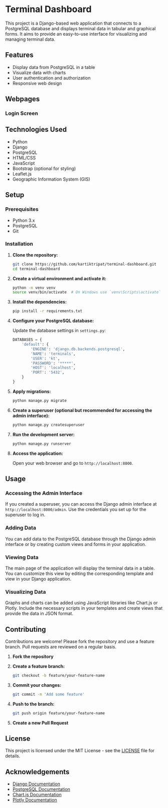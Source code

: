# Terminal Dashboard

This project is a Django-based web application that connects to a PostgreSQL database and displays terminal data in tabular and graphical forms. It aims to provide an easy-to-use interface for visualizing and managing terminal data.

## Features

- Display data from PostgreSQL in a table
- Visualize data with charts
- User authentication and authorization
- Responsive web design

## Webpages

### Login Screen



## Technologies Used

- Python
- Django
- PostgreSQL
- HTML/CSS
- JavaScript
- Bootstrap (optional for styling)
- Leaflet.js
- Geographic Information System (GIS)

## Setup

### Prerequisites

- Python 3.x
- PostgreSQL
- Git

### Installation

1. **Clone the repository:**

    ```bash
    git clone https://github.com/kartiktripat/terminal-dashboard.git
    cd terminal-dashboard
    ```

2. **Create a virtual environment and activate it:**

    ```bash
    python -m venv venv
    source venv/bin/activate  # On Windows use `venv\Scripts\activate`
    ```

3. **Install the dependencies:**

    ```bash
    pip install -r requirements.txt
    ```

4. **Configure your PostgreSQL database:**

    Update the database settings in `settings.py`:

    ```python
    DATABASES = {
        'default': {
            'ENGINE': 'django.db.backends.postgresql',
            'NAME': 'terminals',
            'USER': 'kt',
            'PASSWORD': '*****',
            'HOST': 'localhost',
            'PORT': '5432',
        }
    }
    ```

5. **Apply migrations:**

    ```bash
    python manage.py migrate
    ```

6. **Create a superuser (optional but recommended for accessing the admin interface):**

    ```bash
    python manage.py createsuperuser
    ```

7. **Run the development server:**

    ```bash
    python manage.py runserver
    ```

8. **Access the application:**

    Open your web browser and go to `http://localhost:8000`.

## Usage

### Accessing the Admin Interface

If you created a superuser, you can access the Django admin interface at `http://localhost:8000/admin`. Use the credentials you set up for the superuser to log in.

### Adding Data

You can add data to the PostgreSQL database through the Django admin interface or by creating custom views and forms in your application.

### Viewing Data

The main page of the application will display the terminal data in a table. You can customize this view by editing the corresponding template and view in your Django application.

### Visualizing Data

Graphs and charts can be added using JavaScript libraries like Chart.js or Plotly. Include the necessary scripts in your templates and create views that provide the data in JSON format.

## Contributing

Contributions are welcome! Please fork the repository and use a feature branch. Pull requests are reviewed on a regular basis.

1. **Fork the repository**
2. **Create a feature branch:**

    ```bash
    git checkout -b feature/your-feature-name
    ```

3. **Commit your changes:**

    ```bash
    git commit -m 'Add some feature'
    ```

4. **Push to the branch:**

    ```bash
    git push origin feature/your-feature-name
    ```

5. **Create a new Pull Request**

## License

This project is licensed under the MIT License - see the [LICENSE](LICENSE) file for details.

## Acknowledgements

- [Django Documentation](https://docs.djangoproject.com/)
- [PostgreSQL Documentation](https://www.postgresql.org/docs/)
- [Chart.js Documentation](https://www.chartjs.org/docs/)
- [Plotly Documentation](https://plotly.com/javascript/)
